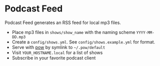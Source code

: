 Podcast Feed
============

Podcast Feed generates an RSS feed for local mp3 files.

- Place mp3 files in `shows/show_name` with the naming scheme `YYYY-MM-DD.mp3`
- Create a `config/shows.yml`. See `config/shows.example.yml` for format.
- Serve with [pow](http://pow.cx/) by symlink to `~/.pow/default`
- Visit `YOUR_HOSTNAME.local` for a list of shows
- Subscribe in your favorite podcast client
